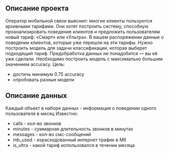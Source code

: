 ## Описание проекта
Оператор мобильной связи выяснил: многие клиенты пользуются архивными тарифами. Они хотят построить систему, способную проанализировать поведение клиентов и предложить пользователям новый тариф: «Смарт» или «Ультра».
В вашем распоряжении данные о поведении клиентов, которые уже перешли на эти тарифы. Нужно построить модель для задачи классификации, которая выберет подходящий тариф. Предобработка данных не понадобится — вы её уже сделали.
Необходимо построить модель с максимально большим значением accuracy. 
Цель: 
- достичь минимум 0.75 accuracy
- опробовать разные модели


## Описание данных
Каждый объект в наборе данных - информация о поведении одного пользователя в месяц
Известно:
- calls - кол-во звонков
- minutes - суммарная длительность звонков в минутах
- messages - кол-во смс-сообщений
- mb_used - израсходованный интернет трафик в Мб
- is_ultra - какой тариф использовался в течении месяца
